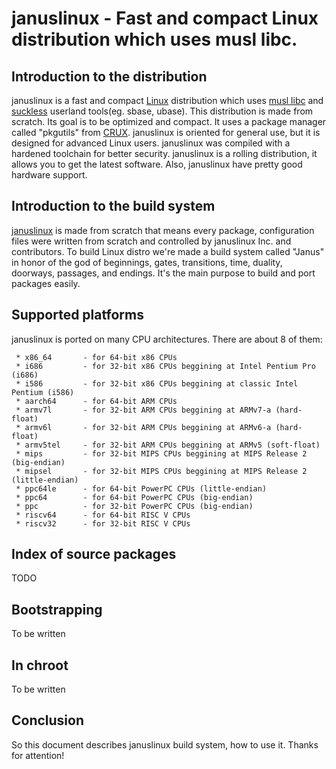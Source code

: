 # januslinux - Fast and compact Linux distribution which uses musl libc.

## Introduction to the distribution
januslinux is a fast and compact [Linux](https://www.kernel.org/) distribution which uses [musl libc](http://www.musl-libc.org/) and [suckless](https://core.suckless.org/) userland tools(eg. sbase, ubase). This distribution is made from scratch. Its goal is to be optimized and compact. It uses a package manager called "pkgutils" from [CRUX](https://crux.nu/). januslinux is oriented for general use, but it is designed for advanced Linux users. januslinux was compiled with a hardened toolchain for better security. januslinux is a rolling distribution, it allows you to get the latest software. Also, januslinux have pretty good hardware support.

## Introduction to the build system
[januslinux](https://januslinux.github.io/) is made from scratch that means every package, configuration files were written from scratch and controlled by januslinux Inc. and contributors. To build Linux distro we're made a build system called "Janus" in honor of the god of beginnings, gates, transitions, time, duality, doorways, passages, and endings. It's the main purpose to build and port packages easily.

## Supported platforms
januslinux is ported on many CPU architectures. There are about 8 of them:
```
 * x86_64       - for 64-bit x86 CPUs
 * i686         - for 32-bit x86 CPUs beggining at Intel Pentium Pro (i686)
 * i586         - for 32-bit x86 CPUs beggining at classic Intel Pentium (i586)
 * aarch64      - for 64-bit ARM CPUs
 * armv7l       - for 32-bit ARM CPUs beggining at ARMv7-a (hard-float)
 * armv6l       - for 32-bit ARM CPUs beggining at ARMv6-a (hard-float)
 * armv5tel     - for 32-bit ARM CPUs beggining at ARMv5 (soft-float)
 * mips         - for 32-bit MIPS CPUs beggining at MIPS Release 2 (big-endian)
 * mipsel       - for 32-bit MIPS CPUs beggining at MIPS Release 2 (little-endian)
 * ppc64le      - for 64-bit PowerPC CPUs (little-endian)
 * ppc64        - for 64-bit PowerPC CPUs (big-endian)
 * ppc          - for 32-bit PowerPC CPUs (big-endian)
 * riscv64      - for 64-bit RISC V CPUs
 * riscv32      - for 32-bit RISC V CPUs
```
 
## Index of source packages
TODO

## Bootstrapping
To be written

## In chroot
To be written

## Conclusion
So this document describes januslinux build system, how to use it. Thanks for attention!
